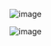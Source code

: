 ![image](https://github.com/sahilchotaliya/portfolio-Html-Css-Js/assets/51098526/c17b9407-8acf-4d46-a94d-c76ca56c8ad9)

![image](https://github.com/sahilchotaliya/portfolio-Html-Css-Js/assets/51098526/de2688a9-1628-4a81-8d42-6ad203c7d75b)

